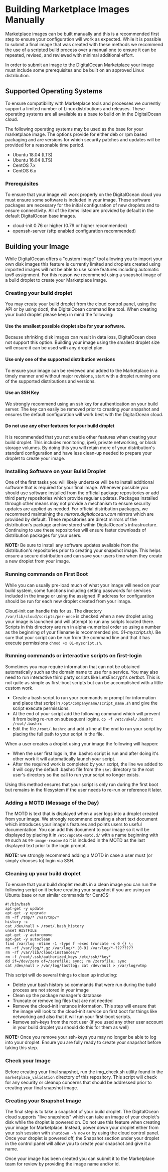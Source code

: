 # Building Marketplace Images Manually

Marketplace images can be built manually and this is a recommended first step to ensure your configuration will work as expected.  While it is possible to submit a final image that was created with these methods we recommend the use of a scripted build process over a manual one to ensure it can be repeated, revised, and reviewed with minimal additional effort.

In order to submit an image to the DigitalOcean Marketplace your image must include some prerequisites and be built on an approved Linux distribution.

## Supported Operating Systems

To ensure compatibility with Marketplace tools and processes we currently support a limited number of Linux distributions and releases.  These operating systems are all available as a base to build on in the DigitalOcean cloud.

The following operating systems may be used as the base for your marketplace image. The options provide for either deb or rpm based packaging and are versions for which security patches and updates will be provided for a reasonable time period.

* Ubuntu 18.04 (LTS)
* Ubuntu 16.04 (LTS)
* CentOS 7.x
* CentOS 6.x

### Prerequisites
To ensure that your image will work properly on the DigitalOcean cloud you must ensure some software is included in your image.  These software packages are necessary for the initial configuration of new droplets and to ensure connectivity.  All of the items listed are provided by default in the default DigitalOcean base images. 

* cloud-init 0.76 or higher (0.79 or higher recommended)
* openssh-server (sftp enabled configuration recommended)

## Building your Image
While DigitalOcean offers a "custom image" tool allowing you to import your own disk images this feature is currently limited and droplets created using imported images will not be able to use some features including automatic ipv6 assignment.  For this reason we recommend using a snapshot image of a build droplet to create your Marketplace image.

### Creating your build droplet
You may create your build droplet from the cloud control panel, using the API or by using doctl, the DigitalOcean command line tool.  When creating your build droplet please keep in mind the following:

#### Use the smallest possible droplet size for your software.
Because shrinking disk images can result in data loss, DigitalOcean does not support this option.  Building your image using the smallest droplet size will ensure it can be used with any droplet plan.

#### Use only one of the supported distribution versions
To ensure your image can be reviewed and added to the Marketplace in a timely manner and without major revisions, start with a droplet running one of the supported distributions and versions.

#### Use an SSH Key
We strongly recommend using an ssh key for authentication on your build server.  The key can easily be removed prior to creating your snapshot and ensures the default configuration will work best with the DigitalOcean cloud.

#### Do not use any other features for your build droplet
It is recommended that you not enable other features when creating your build droplet. This includes monitoring, ipv6, private networking, or block storage volumes. By doing this you will retain more of your distribution's standard configuration and have less clean-up needed to prepare your droplet to create your image.

### Installing Software on your Build Droplet
One of the first tasks you will likely undertake will be to install additional software that is required for your final image.  Whenever possible you should use software installed from the official package repositories or add third party repositories which provide regular updates.  Packages installed through other means may not provide a mechanism to ensure security updates are applied as needed.  For official distribution packages, we recommend maintaining the *mirrors.digitalocean.com* mirrors which are provided by default.  These repositories are direct mirrors of the distribution's package archive stored within DigitalOcean's infrastructure.  Continuing to use these repositories will ensure faster downloads of distribution packages for your users.

**NOTE:** Be sure to install any software updates available from the distribution's repositories prior to creating your snapshot image.  This helps ensure a secure distribution and can save your users time when they create a new droplet from your image.

### Running commands on First Boot
While you can usually pre-load much of what your image will need on your build system, some functions including setting passwords for services included in the image or using the assigned IP address for configuration should be run for each new droplet created from your image.  

Cloud-init can handle this for us.  The directory `/var/lib/cloud/scripts/per-once` is checked when a new droplet using your image is launched and will attempt to run any scripts located there.  Scripts in this directory are run in alpha-numerical order so using a number as the beginning of your filename is recommended *(ex. 01-myscript.sh)*.  Be sure that your script can be run from the command line and that it has execute permissions `chmod +x 01-myscript.sh`.

### Running commands or interactive scripts on first-login
Sometimes you may require information that can not be obtained automatically such as the domain name to use for a service.  You may also need to run interactive third party scripts like LetsEncrypt's certbot.  This is not quite as simple as first-boot scripts but can be accomplished with a little custom work.

* Create a bash script to run your commands or prompt for information and place that script in `/opt/companyname/script_name.sh` and give the script execute permissions.
* At the end of your script add the following command which will prevent it from being re-run on subsequent logins.  `cp -f /etc/skel/.bashrc /root/.bashrc`
* Edit the file `/root/.bashrc` and add a line at the end to run your script by placing the full path to your script in the file.

When a user creates a droplet using your image the following will happen:
* When the user first logs in, the .bashrc script is run and after doing it's other work it will automatically launch your script.
* After the required work is completed by your script, the line we added to it will copy the default .bashrc file from the `skel` directory to the root user's directory so the call to run your script no longer exists.

Using this method ensures that your script is only run during the first boot but remains in the filesystem if the user needs to re-run or reference it later.

### Adding a MOTD (Message of the Day)
The MOTD is text that is displayed when a user logs into a droplet created from your image.  We strongly recommend creating a short text document which introduces your image's features and points users to useful documentation.  You can add this document to your image so it will be displayed by placing it in `/etc/update-motd.d/` with a name beginning with `99` such as `99-image-readme` so it is included in the MOTD as the last displayed text prior to the login prompt.

**NOTE:** we strongly recommend adding a MOTD in case a user must (or simply chooses to) login via SSH.

### Cleaning up your build droplet

To ensure that your build droplet results in a clean image you can run the following script on it before creating your snapshot if you are using an Ubuntu base or run similar commands for CentOS:

```
#!/bin/bash
apt-get -y update
apt-get -y upgrade
rm -rf /tmp/* /var/tmp/*
history -c
cat /dev/null > /root/.bash_history
unset HISTFILE
apt-get -y autoremove
apt-get -y autoclean
find /var/log -mtime -1 -type f -exec truncate -s 0 {} \;
rm -rf /var/log/*.gz /var/log/*.[0-9] /var/log/*-????????
rm -rf /var/lib/cloud/instances/*
rm -f /root/.ssh/authorized_keys /etc/ssh/*key*
dd if=/dev/zero of=/zerofile; sync; rm /zerofile; sync
cat /dev/null > /var/log/lastlog; cat /dev/null > /var/log/wtmp
```

This script will do several things to clean up including:

* Delete your bash history so commands that were run during the build process are not stored in your image
* Clean up the package manager's database
* Truncate or remove log files that are not needed
* Remove the cloud-init instance information.  This step will ensure that the image will look to the cloud-init service on first boot for things like networking and also that it will run your first-boot scripts.
* Remove ssh-keys from the root user (if you used any other user account in your build droplet you should do this for them as well)

**NOTE:** Once you remove your ssh-keys you may no longer be able to log into your droplet. Ensure you are fully ready to create your snapshot before taking this step.

### Check your Image
Before creating your final snapshot, run the img_check.sh utility found in the `marketplace_validation` directory of this repository.  This script will check for any security or cleanup concerns that should be addressed prior to creating your final snapshot image.

### Creating your Snapshot Image

The final step is to take a snapshot of your build droplet.  The DigitalOcean cloud supports "live snapshots" which can take an image of your droplet's disk while the droplet is powered on.  Do not use this feature when creating your image for Marketplace.  Instead, power down your droplet either from your ssh session with `shutdown -h now` or by using the cloud control panel.  Once your droplet is powered off, the Snapshot section under your droplet in the control panel will allow you to create your snapshot and give it a name.

Once your image has been created you can submit it to the Marketplace team for review by providing the image name and/or id.
